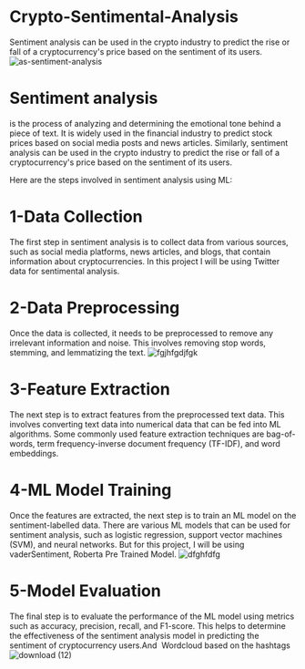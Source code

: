 # Crypto-Sentimental-Analysis
Sentiment analysis can be used in the crypto industry to predict the rise or fall of a cryptocurrency's price based on the sentiment of its users.
![as-sentiment-analysis](https://user-images.githubusercontent.com/121633990/227710527-ebcae370-4e14-49c8-aed9-85bf337ca572.jpg)


# Sentiment analysis
is the process of analyzing and determining the emotional tone behind a piece of text. It is widely used in the financial industry to predict stock prices based on social media posts and news articles. Similarly, sentiment analysis can be used in the crypto industry to predict the rise or fall of a cryptocurrency's price based on the sentiment of its users.

Here are the steps involved in sentiment analysis using ML:

# 1-Data Collection
The first step in sentiment analysis is to collect data from various sources, such as social media platforms, news articles, and blogs, that contain information about cryptocurrencies. In this project I will be using Twitter data for sentimental analysis.

# 2-Data Preprocessing
Once the data is collected, it needs to be preprocessed to remove any irrelevant information and noise. This involves removing stop words, stemming, and lemmatizing the text.
![fgjhfgdjfgk](https://user-images.githubusercontent.com/121633990/227710604-07eab667-466e-4d29-a5cf-1db097ad321f.PNG)


# 3-Feature Extraction
The next step is to extract features from the preprocessed text data. This involves converting text data into numerical data that can be fed into ML algorithms. Some commonly used feature extraction techniques are bag-of-words, term frequency-inverse document frequency (TF-IDF), and word embeddings.

# 4-ML Model Training
Once the features are extracted, the next step is to train an ML model on the sentiment-labelled data. There are various ML models that can be used for sentiment analysis, such as logistic regression, support vector machines (SVM), and neural networks. But for this project, I will be using vaderSentiment, Roberta Pre Trained Model.
![dfghfdfg](https://user-images.githubusercontent.com/121633990/227710569-867c9f5e-db4d-48db-a8c4-6f316e43e0f3.PNG)

# 5-Model Evaluation
The final step is to evaluate the performance of the ML model using metrics such as accuracy, precision, recall, and F1-score. This helps to determine the effectiveness of the sentiment analysis model in predicting the sentiment of cryptocurrency users.And 
Wordcloud based on the hashtags
![download (12)](https://user-images.githubusercontent.com/121633990/227710590-bdd0f5b5-9cc4-4fda-b416-99f297550ad0.png)
